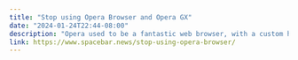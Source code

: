 ```yaml
---
title: "Stop using Opera Browser and Opera GX"
date: "2024-01-24T22:44-08:00"
description: "Opera used to be a fantastic web browser, with a custom high-performance Presto rendering engine and features like tabbed windows that didn`t show up in competing browsers until years later. However, the modern Opera browser is a shadow of its former self, reliant on chasing trends and meme advertising to"
link: https://www.spacebar.news/stop-using-opera-browser/
---
```


